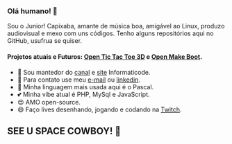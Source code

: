### Olá humano! 👋 
Sou o Junior! Capixaba, amante de música boa, amigável ao Linux, produzo audiovisual e mexo com uns códigos. 
Tenho alguns repositórios aqui no GitHub, usufrua se quiser. 

#### Projetos atuais e Futuros: [Open Tic Tac Toe 3D](https://github.com/JuniorCriste/Open-Tic-Tac-Toe-3D) e [Open Make Boot](https://github.com/JuniorCriste/OpenMakeBoot).

- 🔭 Sou mantedor do [canal](https://www.youtube.com/informaticode) e [site](https://www.informaticode.com.br/) Informaticode. 
- 💬 Para contato use meu [e-mail](mailto:informaticode@gmail.com) ou [linkedin](https://www.linkedin.com/in/juniorcriste/).
- :tiger: Minha linguagem mais usada aqui é o Pascal. 
- :two_hearts: Minha vibe atual é PHP, MySql e JavaScript.  
- 😍 AMO open-source. 
- 😄 Faço lives desenhando, jogando e codando na [Twitch](https://www.twitch.tv/oisouojunior). 
## SEE U SPACE COWBOY! 👋  
